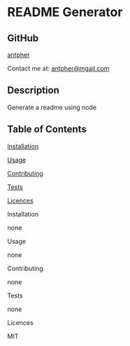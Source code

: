 # README Generator

  ## GitHub
  [antpher](https://github.com/antpher/)
  
  Contact me at: antpher@mgail.com

  ## Description
  Generate a readme using node

  ## Table of Contents
  [Installation](#installation)

  [Usage](#usage)

  [Contributing](#contibution)

  [Tests](#test)

  [Licences](#licence)


  Installation

  none


  Usage

  none


  Contributing

  none


  Tests

  none


  Licences

  MIT

